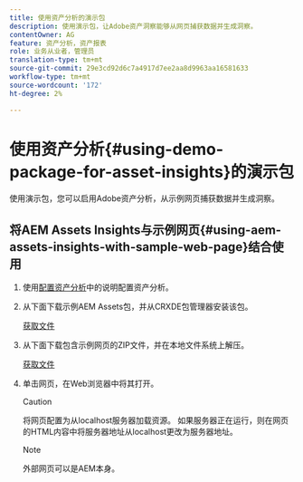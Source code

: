 ```yaml
---
title: 使用资产分析的演示包
description: 使用演示包，让Adobe资产洞察能够从网页捕获数据并生成洞察。
contentOwner: AG
feature: 资产分析，资产报表
role: 业务从业者，管理员
translation-type: tm+mt
source-git-commit: 29e3cd92d6c7a4917d7ee2aa8d9963aa16581633
workflow-type: tm+mt
source-wordcount: '172'
ht-degree: 2%

---
```



# 使用资产分析{#using-demo-package-for-asset-insights}的演示包

使用演示包，您可以启用Adobe资产分析，从示例网页捕获数据并生成洞察。

## 将AEM Assets Insights与示例网页{#using-aem-assets-insights-with-sample-web-page}结合使用

1. 使用[配置资产分析](touch-ui-configuring-asset-insights.md)中的说明配置资产分析。
1. 从下面下载示例AEM Assets包，并从CRXDE包管理器安装该包。

   [获取文件](assets/insightsdemo.zip)

1. 从下面下载包含示例网页的ZIP文件，并在本地文件系统上解压。

   [获取文件](assets/demosite.zip)

1. 单击网页，在Web浏览器中将其打开。

   >[!CAUTION]
   >
   >将网页配置为从localhost服务器加载资源。 如果服务器正在运行，则在网页的HTML内容中将服务器地址从localhost更改为服务器地址。

   >[!NOTE]
   >
   >外部网页可以是AEM本身。
